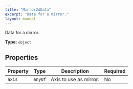 ```yaml
---
title: "Mirror2dData"
excerpt: "Data for a mirror."
layout: manual
---
```


Data for a mirror.


**Type:** `object`




## Properties

| Property | Type | Description | Required |
|----------|------|-------------|----------|
| `axis` |`anyOf`| Axis to use as mirror. | No |


